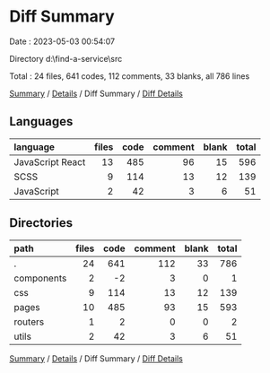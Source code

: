 # Diff Summary

Date : 2023-05-03 00:54:07

Directory d:\\find-a-service\\src

Total : 24 files,  641 codes, 112 comments, 33 blanks, all 786 lines

[Summary](results.md) / [Details](details.md) / Diff Summary / [Diff Details](diff-details.md)

## Languages
| language | files | code | comment | blank | total |
| :--- | ---: | ---: | ---: | ---: | ---: |
| JavaScript React | 13 | 485 | 96 | 15 | 596 |
| SCSS | 9 | 114 | 13 | 12 | 139 |
| JavaScript | 2 | 42 | 3 | 6 | 51 |

## Directories
| path | files | code | comment | blank | total |
| :--- | ---: | ---: | ---: | ---: | ---: |
| . | 24 | 641 | 112 | 33 | 786 |
| components | 2 | -2 | 3 | 0 | 1 |
| css | 9 | 114 | 13 | 12 | 139 |
| pages | 10 | 485 | 93 | 15 | 593 |
| routers | 1 | 2 | 0 | 0 | 2 |
| utils | 2 | 42 | 3 | 6 | 51 |

[Summary](results.md) / [Details](details.md) / Diff Summary / [Diff Details](diff-details.md)
